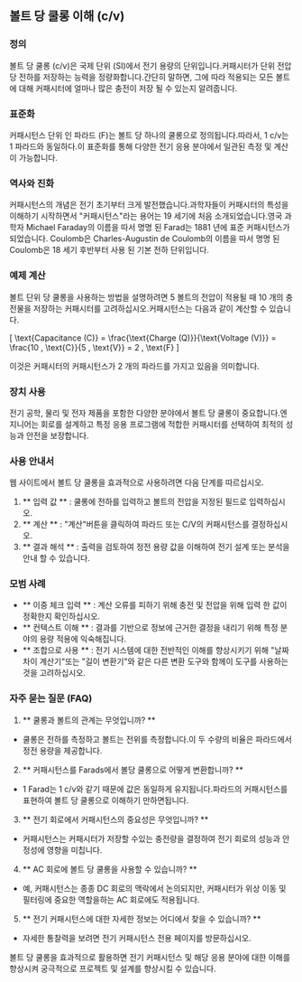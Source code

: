 ## 볼트 당 쿨롱 이해 (c/v)

### 정의
볼트 당 쿨롱 (c/v)은 국제 단위 (SI)에서 전기 용량의 단위입니다.커패시터가 단위 전압 당 전하를 저장하는 능력을 정량화합니다.간단히 말하면, 그에 따라 적용되는 모든 볼트에 대해 커패시터에 얼마나 많은 충전이 저장 될 수 있는지 알려줍니다.

### 표준화
커패시턴스 단위 인 파라드 (F)는 볼트 당 하나의 쿨롱으로 정의됩니다.따라서, 1 c/v는 1 파라드와 동일하다.이 표준화를 통해 다양한 전기 응용 분야에서 일관된 측정 및 계산이 가능합니다.

### 역사와 진화
커패시턴스의 개념은 전기 초기부터 크게 발전했습니다.과학자들이 커패시터의 특성을 이해하기 시작하면서 "커패시턴스"라는 용어는 19 세기에 처음 소개되었습니다.영국 과학자 Michael Faraday의 이름을 따서 명명 된 Farad는 1881 년에 표준 커패시턴스가되었습니다. Coulomb은 Charles-Augustin de Coulomb의 이름을 따서 명명 된 Coulomb은 18 세기 후반부터 사용 된 기본 전하 단위입니다.

### 예제 계산
볼트 단위 당 쿨롱을 사용하는 방법을 설명하려면 5 볼트의 전압이 적용될 때 10 개의 충전물을 저장하는 커패시터를 고려하십시오.커패시턴스는 다음과 같이 계산할 수 있습니다.

\[ \text{Capacitance (C)} = \frac{\text{Charge (Q)}}{\text{Voltage (V)}} = \frac{10 \, \text{C}}{5 \, \text{V}} = 2 \, \text{F} \]

이것은 커패시터의 커패시턴스가 2 개의 파라드를 가지고 있음을 의미합니다.

### 장치 사용
전기 공학, 물리 및 전자 제품을 포함한 다양한 분야에서 볼트 당 쿨롱이 중요합니다.엔지니어는 회로를 설계하고 특정 응용 프로그램에 적합한 커패시터를 선택하여 최적의 성능과 안전을 보장합니다.

### 사용 안내서
웹 사이트에서 볼트 당 쿨롱을 효과적으로 사용하려면 다음 단계를 따르십시오.

1. ** 입력 값 ** : 쿨롱에 전하를 입력하고 볼트의 전압을 지정된 필드로 입력하십시오.
2. ** 계산 ** : "계산"버튼을 클릭하여 파라드 또는 C/V의 커패시턴스를 결정하십시오.
3. ** 결과 해석 ** : 출력을 검토하여 정전 용량 값을 이해하여 전기 설계 또는 분석을 안내 할 수 있습니다.

### 모범 사례
- ** 이중 체크 입력 ** : 계산 오류를 피하기 위해 충전 및 전압을 위해 입력 한 값이 정확한지 확인하십시오.
- ** 컨텍스트 이해 ** : 결과를 기반으로 정보에 근거한 결정을 내리기 위해 특정 분야의 용량 적용에 익숙해집니다.
- ** 조합으로 사용 ** : 전기 시스템에 대한 전반적인 이해를 향상시키기 위해 "날짜 차이 계산기"또는 "길이 변환기"와 같은 다른 변환 도구와 함께이 도구를 사용하는 것을 고려하십시오.

### 자주 묻는 질문 (FAQ)

1. ** 쿨롱과 볼트의 관계는 무엇입니까? **
- 쿨롱은 전하를 측정하고 볼트는 전위를 측정합니다.이 두 수량의 비율은 파라드에서 정전 용량을 제공합니다.

2. ** 커패시턴스를 Farads에서 볼당 쿨롱으로 어떻게 변환합니까? **
- 1 Farad는 1 c/v와 같기 때문에 값은 동일하게 유지됩니다.파라드의 커패시턴스를 표현하여 볼트 당 쿨롱으로 이해하기 만하면됩니다.

3. ** 전기 회로에서 커패시턴스의 중요성은 무엇입니까? **
- 커패시턴스는 커패시터가 저장할 수있는 충전량을 결정하여 전기 회로의 성능과 안정성에 영향을 미칩니다.

4. ** AC 회로에 볼트 당 쿨롱을 사용할 수 있습니까? **
- 예, 커패시턴스는 종종 DC 회로의 맥락에서 논의되지만, 커패시터가 위상 이동 및 필터링에 중요한 역할을하는 AC 회로에도 적용됩니다.

5. ** 전기 커패시턴스에 대한 자세한 정보는 어디에서 찾을 수 있습니까? **
- 자세한 통찰력을 보려면 전기 커패시턴스 전용 페이지를 방문하십시오.

볼트 당 쿨롱을 효과적으로 활용하면 전기 커패시턴스 및 해당 응용 분야에 대한 이해를 향상시켜 궁극적으로 프로젝트 및 설계를 향상시킬 수 있습니다.
